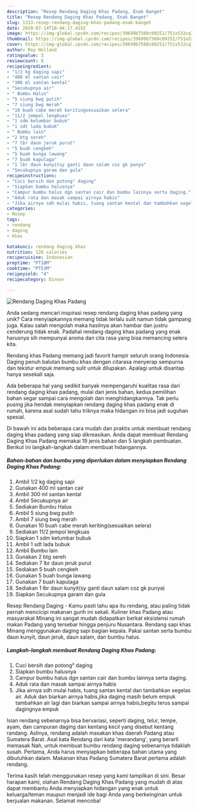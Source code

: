 ```yaml
---
description: "Resep Rendang Daging Khas Padang, Enak Banget"
title: "Resep Rendang Daging Khas Padang, Enak Banget"
slug: 1333-resep-rendang-daging-khas-padang-enak-banget
date: 2020-07-14T18:44:17.415Z
image: https://img-global.cpcdn.com/recipes/39699b7560c09252/751x532cq70/rendang-daging-khas-padang-foto-resep-utama.jpg
thumbnail: https://img-global.cpcdn.com/recipes/39699b7560c09252/751x532cq70/rendang-daging-khas-padang-foto-resep-utama.jpg
cover: https://img-global.cpcdn.com/recipes/39699b7560c09252/751x532cq70/rendang-daging-khas-padang-foto-resep-utama.jpg
author: Roy Holland
ratingvalue: 3
reviewcount: 8
recipeingredient:
- "1/2 kg daging sapi"
- "400 ml santan cair"
- "300 ml santan kental"
- "Secukupnya air"
- " Bumbu Halus"
- "5 siung bwg putih"
- "7 siung bwg merah"
- "10 buah cabe merah keritingsesuaikan selera"
- "11/2 jempol lengkuas"
- "1 sdm ketumbar bubuk"
- "1 sdt lada bubuk"
- " Bumbu lain"
- "2 btg sereh"
- "7 lbr daun jeruk purut"
- "5 buah cengkeh"
- "5 buah bunga lawang"
- "7 buah kapulaga"
- "1 lbr daun kunyitsy ganti daun salam coz gk punya"
- "Secukupnya garam dan gula"
recipeinstructions:
- "Cuci bersih dan potong² daging"
- "Siapkan bumbu halusnya"
- "Campur bumbu halus dgn santan cair dan bumbu lainnya serta daging."
- "Aduk rata dan masak sampai airnya habis"
- "Jika airnya sdh mulai habis, tuang santan kental dan tambahkan segelas air. Aduk dan biarkan airnya habis,jika daging masih belum empuk tambahkan air lagi dan biarkan sampai airnya habis,begitu terus sampai dagingnya empuk"
categories:
- Resep
tags:
- rendang
- daging
- khas

katakunci: rendang daging khas 
nutrition: 126 calories
recipecuisine: Indonesian
preptime: "PT18M"
cooktime: "PT53M"
recipeyield: "4"
recipecategory: Dinner

---
```



![Rendang Daging Khas Padang](https://img-global.cpcdn.com/recipes/39699b7560c09252/751x532cq70/rendang-daging-khas-padang-foto-resep-utama.jpg)

Anda sedang mencari inspirasi resep rendang daging khas padang yang unik? Cara menyiapkannya memang tidak terlalu sulit namun tidak gampang juga. Kalau salah mengolah maka hasilnya akan hambar dan justru cenderung tidak enak. Padahal rendang daging khas padang yang enak harusnya sih mempunyai aroma dan cita rasa yang bisa memancing selera kita.

Rendang khas Padang memang jadi favorit hampir seluruh orang Indonesia. Daging penuh balutan bumbu khas dengan citarasa menyerap sempurna dan tekstur empuk memang sulit untuk dilupakan. Apalagi untuk disantap hanya sesekali saja.

Ada beberapa hal yang sedikit banyak mempengaruhi kualitas rasa dari rendang daging khas padang, mulai dari jenis bahan, kedua pemilihan bahan segar sampai cara mengolah dan menghidangkannya. Tak perlu pusing jika hendak menyiapkan rendang daging khas padang enak di rumah, karena asal sudah tahu triknya maka hidangan ini bisa jadi suguhan spesial.


Di bawah ini ada beberapa cara mudah dan praktis untuk membuat rendang daging khas padang yang siap dikreasikan. Anda dapat membuat Rendang Daging Khas Padang memakai 19 jenis bahan dan 5 langkah pembuatan. Berikut ini langkah-langkah dalam membuat hidangannya.

<!--inarticleads1-->

##### Bahan-bahan dan bumbu yang diperlukan dalam menyiapkan Rendang Daging Khas Padang:

1. Ambil 1/2 kg daging sapi
1. Gunakan 400 ml santan cair
1. Ambil 300 ml santan kental
1. Ambil Secukupnya air
1. Sediakan  Bumbu Halus
1. Ambil 5 siung bwg putih
1. Ambil 7 siung bwg merah
1. Gunakan 10 buah cabe merah keriting(sesuaikan selera)
1. Sediakan 11/2 jempol lengkuas
1. Siapkan 1 sdm ketumbar bubuk
1. Ambil 1 sdt lada bubuk
1. Ambil  Bumbu lain
1. Gunakan 2 btg sereh
1. Sediakan 7 lbr daun jeruk purut
1. Sediakan 5 buah cengkeh
1. Gunakan 5 buah bunga lawang
1. Gunakan 7 buah kapulaga
1. Sediakan 1 lbr daun kunyit(sy ganti daun salam coz gk punya)
1. Siapkan Secukupnya garam dan gula


Resep Rendang Daging - Kamu pasti tahu apa itu rendang, atau paling tidak pernah mencicipi makanan gurih ini sekali. Kuliner khas Padang atau masyarakat Minang ini sangat mudah didapatkan berkat eksistensi rumah makan Padang yang tersebar hingga penjuru Nusantara. Rendang sapi khas Minang menggunakan daging sapi bagian kepala. Pakai santan serta bumbu daun kunyit, daun jeruk, daun salam, dan bumbu halus. 

<!--inarticleads2-->

##### Langkah-langkah membuat Rendang Daging Khas Padang:

1. Cuci bersih dan potong² daging
1. Siapkan bumbu halusnya
1. Campur bumbu halus dgn santan cair dan bumbu lainnya serta daging.
1. Aduk rata dan masak sampai airnya habis
1. Jika airnya sdh mulai habis, tuang santan kental dan tambahkan segelas air. Aduk dan biarkan airnya habis,jika daging masih belum empuk tambahkan air lagi dan biarkan sampai airnya habis,begitu terus sampai dagingnya empuk


Isian rendang sebenarnya bisa bervariasi, seperti daging, telur, tempe, ayam, dan campuran daging dan kentang kecil yang disebut kentang randang. Aslinya, rendang adalah masakan khas daerah Padang atau Sumatera Barat. Asal kata Rendang dari kata &#39;merandang&#39;, yang berarti memasak Nah, untuk membuat bumbu rendang daging sebenarnya tidaklah susah. Pertama, Anda harus menyiapkan beberapa bahan utama yang dibutuhkan dalam. Makanan khas Padang Sumatera Barat pertama adalah rendang. 

Terima kasih telah menggunakan resep yang kami tampilkan di sini. Besar harapan kami, olahan Rendang Daging Khas Padang yang mudah di atas dapat membantu Anda menyiapkan hidangan yang enak untuk keluarga/teman maupun menjadi ide bagi Anda yang berkeinginan untuk berjualan makanan. Selamat mencoba!
